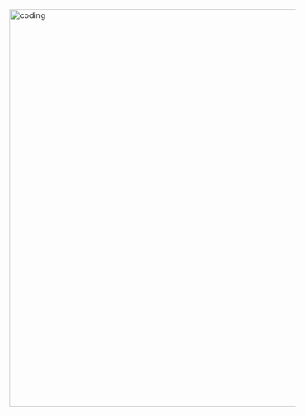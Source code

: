 <!-- ILLUSTRATION'S IMAGE -->
<img align="right" alt ="coding" width="700" src="https://technostupid.com/frontend/images/95116-coder.gif">
